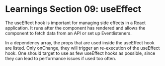 # Learnings Section 09: useEffect
The useEffect hook is important for managing side effects in a React application.
It runs after the component has rendered and allows the component to fetch data from an API or set up Eventlisteners.

In a dependency array, the props that are used inside the useEffect hook are listed. Only onChange, they will trigger an re-execution of the useEffect hook.
One should target to use as few useEffect hooks as possible, since they can lead to performance issues if used too often.
